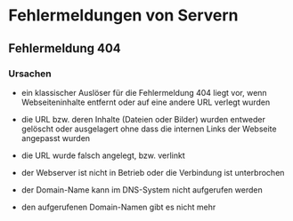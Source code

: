# Fehlermeldungen von Servern

## Fehlermeldung 404

### Ursachen

- ein klassischer Auslöser für die Fehlermeldung 404 liegt vor, wenn Webseiteninhalte entfernt oder auf eine andere URL verlegt wurden

- die URL bzw. deren Inhalte (Dateien oder Bilder) wurden entweder gelöscht oder ausgelagert ohne dass die internen Links der Webseite angepasst wurden

- die URL wurde falsch angelegt, bzw. verlinkt

- der Webserver ist nicht in Betrieb oder die Verbindung ist unterbrochen

- der Domain-Name kann im DNS-System nicht aufgerufen werden

- den aufgerufenen Domain-Namen gibt es nicht mehr
